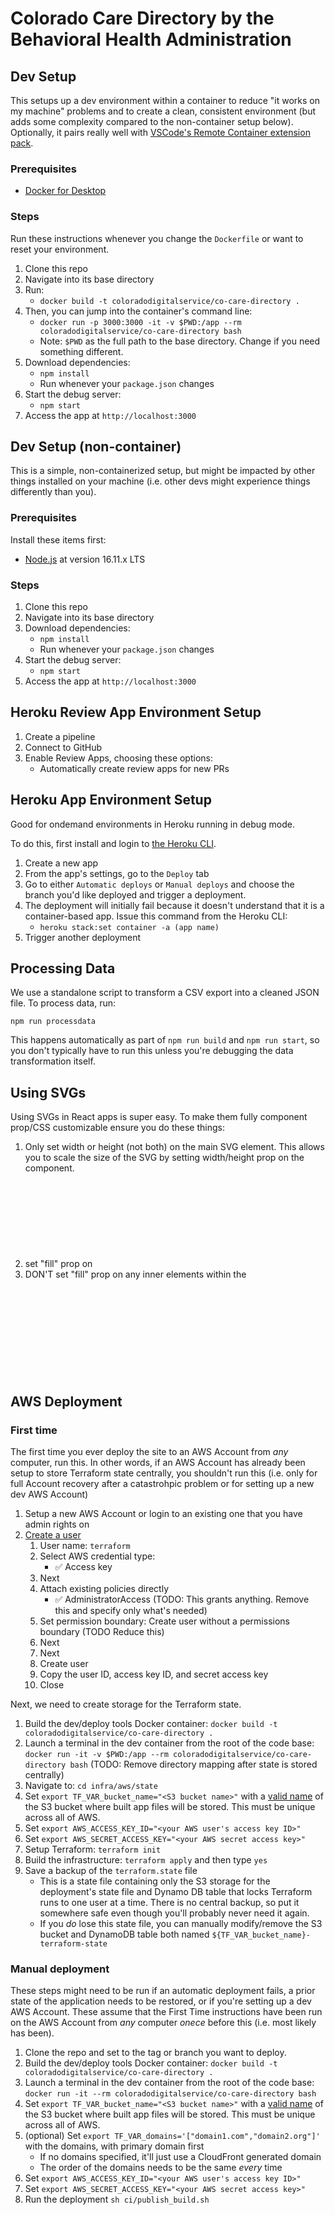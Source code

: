 # Colorado Care Directory by the Behavioral Health Administration

## Dev Setup

This setups up a dev environment within a container to reduce "it works on my machine" problems and to create a clean, consistent environment (but adds some complexity compared to the non-container setup below). Optionally, it pairs really well with [VSCode's Remote Container extension pack](https://marketplace.visualstudio.com/items?itemName=ms-vscode-remote.vscode-remote-extensionpack).

### Prerequisites

- [Docker for Desktop](https://www.docker.com/products/docker-desktop/)

### Steps

Run these instructions whenever you change the `Dockerfile` or want to reset your environment.

1. Clone this repo
1. Navigate into its base directory
1. Run:
   - `docker build -t coloradodigitalservice/co-care-directory .`
1. Then, you can jump into the container's command line:
   - `docker run -p 3000:3000 -it -v $PWD:/app --rm coloradodigitalservice/co-care-directory bash`
   - Note: `$PWD` as the full path to the base directory. Change if you need something different.
1. Download dependencies:
   - `npm install`
   - Run whenever your `package.json` changes
1. Start the debug server:
   - `npm start`
1. Access the app at `http://localhost:3000`

## Dev Setup (non-container)

This is a simple, non-containerized setup, but might be impacted by other things installed on your machine (i.e. other devs might experience things differently than you).

### Prerequisites

Install these items first:

- [Node.js](https://nodejs.org/en/download/) at version 16.11.x LTS

### Steps

1. Clone this repo
1. Navigate into its base directory
1. Download dependencies:
   - `npm install`
   - Run whenever your `package.json` changes
1. Start the debug server:
   - `npm start`
1. Access the app at `http://localhost:3000`

## Heroku Review App Environment Setup

1. Create a pipeline
1. Connect to GitHub
1. Enable Review Apps, choosing these options:
   - Automatically create review apps for new PRs

## Heroku App Environment Setup

Good for ondemand environments in Heroku running in debug mode.

To do this, first install and login to [the Heroku CLI](https://devcenter.heroku.com/articles/heroku-cli).

1. Create a new app
1. From the app's settings, go to the `Deploy` tab
1. Go to either `Automatic deploys` or `Manual deploys` and choose the branch you'd like deployed and trigger a deployment.
1. The deployment will initially fail because it doesn't understand that it is a container-based app. Issue this command from the Heroku CLI:
   - `heroku stack:set container -a (app name)`
1. Trigger another deployment

## Processing Data

We use a standalone script to transform a CSV export into a cleaned JSON file. To process data, run:

```
npm run processdata
```

This happens automatically as part of `npm run build` and `npm run start`, so you don't typically have to run this unless you're debugging the data transformation itself.

## Using SVGs 
Using SVGs in React apps is super easy. To make them fully component prop/CSS customizable ensure you do these things:
1. Only set width or height (not both) on the main SVG element. This allows you to scale the size of the SVG by setting width/height prop on the component.
1. set "fill" prop on <svg> element to be "currentColor". This allows you to color the SVG with CSS "color" property.
1. DON'T set "fill" prop on any inner elements within the <svg>. This will prohibit you from dynamically setting the color with CSS "color" property. 

## AWS Deployment

### First time

The first time you ever deploy the site to an AWS Account from _any_ computer, run this. In other words, if an AWS Account has already been setup to store Terraform state centrally, you shouldn't run this (i.e. only for full Account recovery after a catastrohpic problem or for setting up a new dev AWS Account)

1. Setup a new AWS Account or login to an existing one that you have admin rights on
1. [Create a user](https://us-east-1.console.aws.amazon.com/iamv2/home#/users)
   1. User name: `terraform`
   1. Select AWS credential type:
      - ✅ Access key
   1. Next
   1. Attach existing policies directly
      - ✅ AdministratorAccess (TODO: This grants anything. Remove this and specify only what's needed)
   1. Set permission boundary: Create user without a permissions boundary (TODO Reduce this) 
   1. Next
   1. Next
   1. Create user
   1. Copy the user ID, access key ID, and secret access key
   1. Close

Next, we need to create storage for the Terraform state.

1. Build the dev/deploy tools Docker container: `docker build -t coloradodigitalservice/co-care-directory .`
1. Launch a terminal in the dev container from the root of the code base: `docker run -it -v $PWD:/app --rm coloradodigitalservice/co-care-directory bash` (TODO: Remove directory mapping after state is stored centrally)
1. Navigate to: `cd infra/aws/state`
1. Set `export TF_VAR_bucket_name="<S3 bucket name>"` with a [valid name](https://docs.aws.amazon.com/AmazonS3/latest/userguide/bucketnamingrules.html) of the S3 bucket where built app files will be stored. This must be unique across all of AWS.
1. Set `export AWS_ACCESS_KEY_ID="<your AWS user's access key ID>"` 
1. Set `export AWS_SECRET_ACCESS_KEY="<your AWS secret access key>"`  
1. Setup Terraform: `terraform init`
1. Build the infrastructure:  `terraform apply` and then type `yes`
1. Save a backup of the `terraform.state` file
   - This is a state file containing only the S3 storage for the deployment's state file and Dynamo DB table that locks Terraform runs to one user at a time. There is no central backup, so put it somewhere safe even though you'll probably never need it again.
   - If you _do_ lose this state file, you can manually modify/remove the S3 bucket and DynamoDB table both named `${TF_VAR_bucket_name}-terraform-state`


### Manual deployment

These steps might need to be run if an automatic deployment fails, a prior state of the application needs to be restored, or if you're setting up a dev AWS Account. These assume that the First Time instructions have been run on the AWS Account from _any_ computer _onece_ before this (i.e. most likely has been).

1. Clone the repo and set to the tag or branch you want to deploy.
1. Build the dev/deploy tools Docker container: `docker build -t coloradodigitalservice/co-care-directory .`
1. Launch a terminal in the dev container from the root of the code base: `docker run -it --rm coloradodigitalservice/co-care-directory bash`
1. Set `export TF_VAR_bucket_name="<S3 bucket name>"` with a [valid name](https://docs.aws.amazon.com/AmazonS3/latest/userguide/bucketnamingrules.html) of the S3 bucket where built app files will be stored. This must be unique across all of AWS.
1. (optional) Set `export TF_VAR_domains='["domain1.com","domain2.org"]'` with the domains, with primary domain first
   - If no domains specified, it'll just use a CloudFront generated domain
   - The order of the domains needs to be the same _every_ time
1. Set `export AWS_ACCESS_KEY_ID="<your AWS user's access key ID>"` 
1. Set `export AWS_SECRET_ACCESS_KEY="<your AWS secret access key>"` 
1. Run the deployment `sh ci/publish_build.sh`
